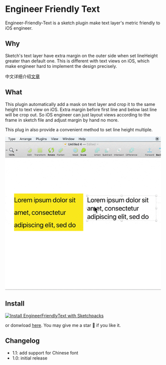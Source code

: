 # Engineer Friendly Text

Engineer-Friendly-Text is a sketch plugin make text layer's metric friendly to iOS engineer.


## Why

Sketch's text layer have extra margin on the outer side when set lineHeight greater than default one. This is different with text views on iOS, which make engineer hard to implement the design precisely.

中文详细介绍[文章](https://zhuanlan.zhihu.com/p/27572662)

## What

This plugin automatically add a mask on text layer and crop it to the same height to text view on iOS. Extra margin before first line and below last line will be crop out. So iOS engineer can just layout views according to the frame in sketch file and adjust margin by hand no more.

This plug in also provide a convenient method to set line height multiple.

![](./demo.gif)

## Install

[![Install EngineerFriendlyText with Sketchpacks](http://sketchpacks-com.s3.amazonaws.com/assets/badges/sketchpacks-badge-install.png "Install EngineerFriendlyText with Sketchpacks")](https://sketchpacks.com/leavez/sketch-engineer-friendly-text/install)

or donwload [here](https://github.com/leavez/sketch-engineer-friendly-text/releases/latest). You may give me a star 🌟 if you like it. 

## Changelog

- 1.1: add support for Chinese font
- 1.0: initial release
